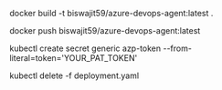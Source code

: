 docker build -t biswajit59/azure-devops-agent:latest .

docker push biswajit59/azure-devops-agent:latest

kubectl create secret generic azp-token --from-literal=token='YOUR_PAT_TOKEN'

kubectl delete -f deployment.yaml
